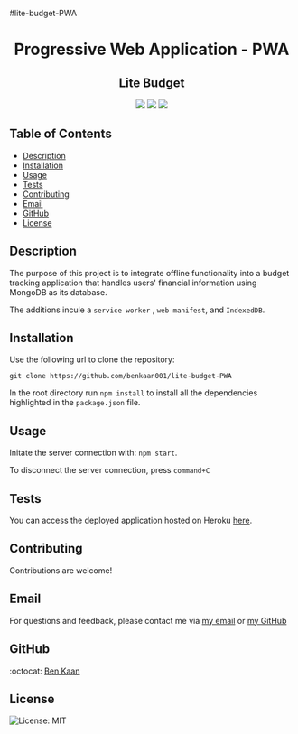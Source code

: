 #lite-budget-PWA

<h1 align="center">Progressive Web Application - PWA</h1>

<h2 align="center"> Lite Budget</h2>
  
<p align="center">
    <img src="https://img.shields.io/badge/MongoDB-%234ea94b.svg?style=for-the-badge&logo=mongodb&logoColor=white">
    <img src="https://img.shields.io/badge/express.js-%23404d59.svg?style=for-the-badge&logo=express&logoColor=%2361DAFB"  />
    <img src="https://img.shields.io/badge/NPM-%23000000.svg?style=for-the-badge&logo=npm&logoColor=white" />
  
    
</p>

## Table of Contents

- [Description](#description)
- [Installation](#installation)
- [Usage](#usage)
- [Tests](#tests)
- [Contributing](#contributing)
- [Email](#email)
- [GitHub](#GitHub)
- [License](#license)

## Description

The purpose of this project is to integrate offline functionality into a budget tracking application that handles users' financial information using MongoDB as its database.

The additions incule a `service worker` , `web manifest`, and `IndexedDB`.

## Installation

Use the following url to clone the repository:

`git clone https://github.com/benkaan001/lite-budget-PWA`

In the root directory run `npm install` to install all the dependencies highlighted in the `package.json` file.

## Usage

Initate the server connection with: `npm start`.

To disconnect the server connection, press `command+C`

## Tests

You can access the deployed application hosted on Heroku [here](https://financial-advisor-api.herokuapp.com/api-docs/#/).

## Contributing

Contributions are welcome!

## Email

For questions and feedback, please contact me via [my email](mailto:benkaan001@gmail.com) or [my GitHub](https://www.github.com/benkaan001)

## GitHub

:octocat: [Ben Kaan](https://www.github.com/benkaan001)

## License

![License: MIT](https://img.shields.io/badge/License-MIT-yellow.svg)
